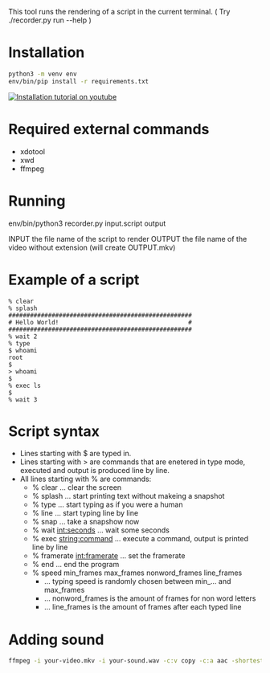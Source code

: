 This tool runs the rendering of a script in the current terminal.
( Try ./recorder.py run --help )


Installation
==================================================================

```sh
python3 -m venv env
env/bin/pip install -r requirements.txt
```

[![Installation tutorial on youtube](https://img.youtube.com/vi/kXG2_LJ7ttQ/0.jpg)](https://www.youtube.com/watch?v=kXG2_LJ7ttQ)


Required external commands
==================================================================

- xdotool
- xwd
- ffmpeg


Running
==================================================================

env/bin/python3 recorder.py input.script output

INPUT   the file name of the script to render
OUTPUT  the file name of the video without extension (will create OUTPUT.mkv)


Example of a script
==================================================================

```
% clear
% splash
###################################################
# Hello World!                                    #
###################################################
% wait 2
% type
$ whoami
root
$
> whoami
$
% exec ls
$
% wait 3
```


Script syntax
==================================================================

- Lines starting with $ are typed in.
- Lines starting with > are commands that are enetered in type
  mode, executed and output is produced line by line.
- All lines starting with % are commands:
    - % clear ... clear the screen
    - % splash ... start printing text without makeing a snapshot
    - % type ... start typing as if you were a human
    - % line ... start typing line by line
    - % snap ... take a snapshow now
    - % wait <int:seconds> ... wait some seconds
    - % exec <string:command> ... execute a command, output is
                                  printed line by line
    - % framerate <int:framerate> ... set the framerate
    - % end ... end the program
    - % speed min_frames max_frames nonword_frames line_frames
        - ... typing speed is randomly chosen between min_... and max_frames
        - ... nonword_frames is the amount of frames for non word letters
        - ... line_frames is the amount of frames after each typed line



Adding sound
========================================================================

```sh
ffmpeg -i your-video.mkv -i your-sound.wav -c:v copy -c:a aac -shortest your-video-with-sound.mkv
```


